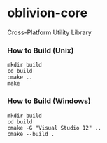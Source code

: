 oblivion-core
=============

Cross-Platform Utility Library

### How to Build (Unix)
    mkdir build
    cd build
    cmake ..
    make
    
### How to Build (Windows)
    mkdir build
    cd build
    cmake -G "Visual Studio 12" ..
    cmake --build .
